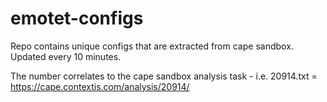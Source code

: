 # emotet-configs
Repo contains unique configs that are extracted from cape sandbox. Updated every 10 minutes.

The number correlates to the cape sandbox analysis task - i.e. 20914.txt = https://cape.contextis.com/analysis/20914/
